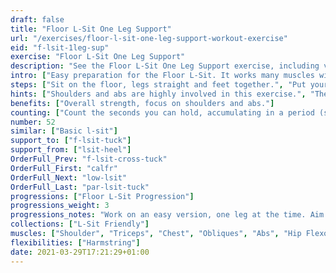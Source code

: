 ```yaml
---
draft: false
title: "Floor L-Sit One Leg Support"
url: "/exercises/floor-l-sit-one-leg-support-workout-exercise"
eid: "f-lsit-1leg-sup"
exercise: "Floor L-Sit One Leg Support"
description: "See the Floor L-Sit One Leg Support exercise, including video demonstration, instructions on how-to perform, benefits, activated body parts and related exercises."
intro: ["Easy preparation for the Floor L-Sit. It works many muscles with focus on shoulders and abs."]
steps: ["Sit on the floor, legs straight and feet together.", "Put your hands on the floor, near the hips.", "Press your shoulders down with your arms straight so that the hips stays of the ground.", "While pressing shoulders down, your head should be as far as possible from the shoulders.", "Raise one feet of the ground keeping the leg straight. Use the other feet as a support point."]
hints: ["Shoulders and abs are highly involved in this exercise.", "There are other muscles involved, this is a complete exercise.", "When starting, you should be able to hold the position for 10 to 20 seconds but you should target longer duration.", "Exercise is easier in a hard ground such as rock or cement, opposite to a soft ground such as a grass field."]
benefits: ["Overall strength, focus on shoulders and abs."]
counting: ["Count the seconds you can hold, accumulating in a period (session, day, week).", "Set an accumulated goal for a workout session, say 2 minutes, and do the necessary repetitions to reach that goal."]
number: 52
similar: ["Basic l-sit"]
support_to: ["f-lsit-tuck"]
support_from: ["lsit-heel"]
OrderFull_Prev: "f-lsit-cross-tuck"
OrderFull_First: "calfr"
OrderFull_Next: "low-lsit"
OrderFull_Last: "par-lsit-tuck"
progressions: ["Floor L-Sit Progression"]
progressions_weight: 3
progressions_notes: "Work on an easy version, one leg at the time. Aim for 60 seconds in total, 30 for each leg"
collections: ["L-Sit Friendly"]
muscles: ["Shoulder", "Triceps", "Chest", "Obliques", "Abs", "Hip Flexor", "Quads"]
flexibilities: ["Harmstring"]
date: 2021-03-29T17:21:29+01:00
---
```

